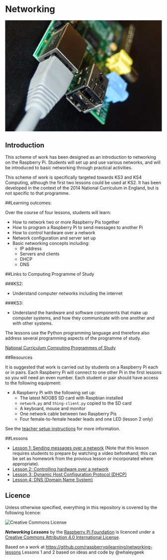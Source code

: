 # Networking

![Networked Raspberry Pi](pi-network.jpg)

## Introduction

This scheme of work has been designed as an introduction to networking on the Raspberry Pi. Students will set up and use various networks, and will be introduced to basic networking through practical activities.

This scheme of work is specifically targeted towards KS3 and KS4 Computing, although the first two lessons could be used at KS2. It has been developed in the context of the 2014 National Curriculum in England, but is not specific to that programme.

##Learning outcomes:

Over the course of four lessons, students will learn:

- How to network two or more Raspberry Pis together
- How to program a Raspberry Pi to send messages to another Pi
- How to control hardware over a network
- Network configuration and server set up
- Basic networking concepts including:
	- IP address
	- Servers and clients
	- DHCP
	- DNS

##Links to Computing Programme of Study

###KS2:

- Understand computer networks including the internet

###KS3:

- Understand the hardware and software components that make up computer systems, and how they communicate with one another and with other systems.

The lessons use the Python programming language and therefore also address several programming aspects of the programme of study.

[National Curriculum Computing Programmes of Study](https://www.gov.uk/government/publications/national-curriculum-in-england-computing-programmes-of-study/national-curriculum-in-england-computing-programmes-of-study#key-stage-3)

##Resources

It is suggested that work is carried out by students on a Raspberry Pi each or in pairs. Each Raspberry Pi will connect to one other Pi in the first lessons so you will need an even number. Each student or pair should have access to the following equipment:

- A Raspberry Pi with the following set up:
  - The latest NOOBS SD card with Raspbian installed
  - `network.py` and `thing-client.py` copied to the SD card
  - A keyboard, mouse and monitor
  - One network cable between two Raspberry Pis
  - Four female-to-female header leads and one LED (lesson 2 only)

See the [teacher setup instructions](teacher-instructions.md) for more information.

##Lessons

- [Lesson 1: Sending messages over a network](lesson-1/README.md) (Note that this lesson requires students to prepare by watching a video beforehand; this can be set as homework from the provious lesson or incorporated where appropriate).
- [Lesson 2: Controlling hardware over a network](lesson-2/README.md)
- [Lesson 3: Dynamic Host Configuration Protocol (DHCP)](lesson-3/README.md)
- [Lesson 4: DNS (Domain Name System)](lesson-4/README.md)

## Licence

Unless otherwise specified, everything in this repository is covered by the following licence:

![Creative Commons License](http://i.creativecommons.org/l/by-sa/4.0/88x31.png)

***Networking Lessons*** by the [Raspberry Pi Foundation](http://raspberrypi.org) is licenced under a [Creative Commons Attribution 4.0 International License](http://creativecommons.org/licenses/by-sa/4.0/).

Based on a work at https://github.com/raspberrypilearning/networking-lessons
Lessons 1 and 2 based on ideas and code by @whaleygeek
